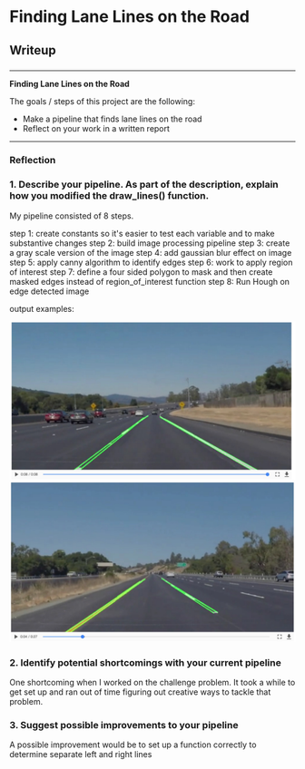 # **Finding Lane Lines on the Road** 

## Writeup 

### 

---

**Finding Lane Lines on the Road**

The goals / steps of this project are the following:
* Make a pipeline that finds lane lines on the road
* Reflect on your work in a written report


[//]: # (Image References)

[image2]: ./examples/image2.jpg "image2.jpg"
[image3]: ./examples/image3.jpg "image3.jpg"


---

### Reflection

### 1. Describe your pipeline. As part of the description, explain how you modified the draw_lines() function.

My pipeline consisted of 8 steps. 

step 1: create constants so it's easier to test each variable and to make substantive changes 
step 2: build image processing pipeline
step 3: create a gray scale version of the image 
step 4: add gaussian blur effect on image
step 5: apply canny algorithm to identify edges
step 6: work to apply region of interest
step 7: define a four sided polygon to mask and then create masked edges instead of region_of_interest function
step 8: Run Hough on edge detected image

output examples:

![alt text][image2]
![alt text][image3]



### 2. Identify potential shortcomings with your current pipeline


One shortcoming when I worked on the challenge problem. It took a while to get set up and ran out of time figuring out creative ways to tackle that problem.


### 3. Suggest possible improvements to your pipeline

A possible improvement would be to set up a function correctly to determine separate left and right lines


